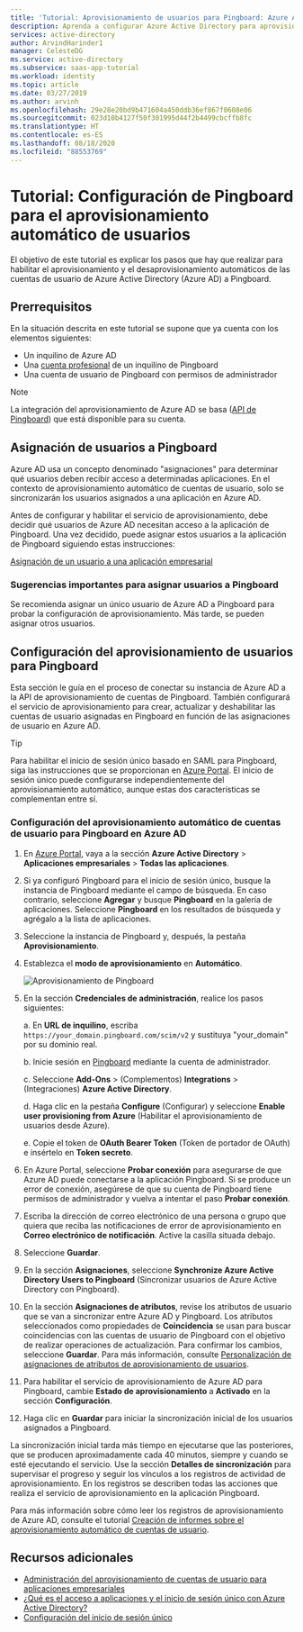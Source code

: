 ```yaml
---
title: 'Tutorial: Aprovisionamiento de usuarios para Pingboard: Azure AD'
description: Aprenda a configurar Azure Active Directory para aprovisionar y desaprovisionar automáticamente las cuentas de usuario para Pingboard.
services: active-directory
author: ArvindHarinder1
manager: CelesteDG
ms.service: active-directory
ms.subservice: saas-app-tutorial
ms.workload: identity
ms.topic: article
ms.date: 03/27/2019
ms.author: arvinh
ms.openlocfilehash: 29e28e20bd9b471604a450ddb36ef867f0608e06
ms.sourcegitcommit: 023d10b4127f50f301995d44f2b4499cbcffb8fc
ms.translationtype: HT
ms.contentlocale: es-ES
ms.lasthandoff: 08/18/2020
ms.locfileid: "88553769"
---
```

# <a name="tutorial-configure-pingboard-for-automatic-user-provisioning"></a>Tutorial: Configuración de Pingboard para el aprovisionamiento automático de usuarios

El objetivo de este tutorial es explicar los pasos que hay que realizar para habilitar el aprovisionamiento y el desaprovisionamiento automáticos de las cuentas de usuario de Azure Active Directory (Azure AD) a Pingboard.

## <a name="prerequisites"></a>Prerrequisitos

En la situación descrita en este tutorial se supone que ya cuenta con los elementos siguientes:

* Un inquilino de Azure AD
* Una [cuenta profesional](https://pingboard.com/pricing) de un inquilino de Pingboard
* Una cuenta de usuario de Pingboard con permisos de administrador

> [!NOTE]
> La integración del aprovisionamiento de Azure AD se basa ([API de Pingboard](https://pingboard.docs.apiary.io/#)) que está disponible para su cuenta.

## <a name="assign-users-to-pingboard"></a>Asignación de usuarios a Pingboard

Azure AD usa un concepto denominado "asignaciones" para determinar qué usuarios deben recibir acceso a determinadas aplicaciones. En el contexto de aprovisionamiento automático de cuentas de usuario, solo se sincronizarán los usuarios asignados a una aplicación en Azure AD. 

Antes de configurar y habilitar el servicio de aprovisionamiento, debe decidir qué usuarios de Azure AD necesitan acceso a la aplicación de Pingboard. Una vez decidido, puede asignar estos usuarios a la aplicación de Pingboard siguiendo estas instrucciones:

[Asignación de un usuario a una aplicación empresarial](../manage-apps/assign-user-or-group-access-portal.md)

### <a name="important-tips-for-assigning-users-to-pingboard"></a>Sugerencias importantes para asignar usuarios a Pingboard

Se recomienda asignar un único usuario de Azure AD a Pingboard para probar la configuración de aprovisionamiento. Más tarde, se pueden asignar otros usuarios.

## <a name="configure-user-provisioning-to-pingboard"></a>Configuración del aprovisionamiento de usuarios para Pingboard 

Esta sección le guía en el proceso de conectar su instancia de Azure AD a la API de aprovisionamiento de cuentas de Pingboard. También configurará el servicio de aprovisionamiento para crear, actualizar y deshabilitar las cuentas de usuario asignadas en Pingboard en función de las asignaciones de usuario en Azure AD.

> [!TIP]
> Para habilitar el inicio de sesión único basado en SAML para Pingboard, siga las instrucciones que se proporcionan en [Azure Portal](https://portal.azure.com). El inicio de sesión único puede configurarse independientemente del aprovisionamiento automático, aunque estas dos características se complementan entre sí.

### <a name="to-configure-automatic-user-account-provisioning-to-pingboard-in-azure-ad"></a>Configuración del aprovisionamiento automático de cuentas de usuario para Pingboard en Azure AD

1. En [Azure Portal](https://portal.azure.com), vaya a la sección **Azure Active Directory**  > **Aplicaciones empresariales** > **Todas las aplicaciones**.

1. Si ya configuró Pingboard para el inicio de sesión único, busque la instancia de Pingboard mediante el campo de búsqueda. En caso contrario, seleccione **Agregar** y busque **Pingboard** en la galería de aplicaciones. Seleccione **Pingboard** en los resultados de búsqueda y agrégalo a la lista de aplicaciones.

1. Seleccione la instancia de Pingboard y, después, la pestaña **Aprovisionamiento**.

1. Establezca el **modo de aprovisionamiento** en **Automático**.

    ![Aprovisionamiento de Pingboard](./media/pingboard-provisioning-tutorial/pingboardazureprovisioning.png)

1. En la sección **Credenciales de administración**, realice los pasos siguientes:

    a. En **URL de inquilino**, escriba `https://your_domain.pingboard.com/scim/v2` y sustituya "your_domain" por su dominio real.

    b. Inicie sesión en [Pingboard](https://pingboard.com/) mediante la cuenta de administrador.

    c. Seleccione **Add-Ons** >  (Complementos) **Integrations** >  (Integraciones) **Azure Active Directory**.

    d. Haga clic en la pestaña **Configure** (Configurar) y seleccione **Enable user provisioning from Azure** (Habilitar el aprovisionamiento de usuarios desde Azure).

    e. Copie el token de **OAuth Bearer Token** (Token de portador de OAuth) e insértelo en **Token secreto**.

1. En Azure Portal, seleccione **Probar conexión** para asegurarse de que Azure AD puede conectarse a la aplicación Pingboard. Si se produce un error de conexión, asegúrese de que su cuenta de Pingboard tiene permisos de administrador y vuelva a intentar el paso **Probar conexión**.

1. Escriba la dirección de correo electrónico de una persona o grupo que quiera que reciba las notificaciones de error de aprovisionamiento en **Correo electrónico de notificación**. Active la casilla situada debajo.

1. Seleccione **Guardar**.

1. En la sección **Asignaciones**, seleccione **Synchronize Azure Active Directory Users to Pingboard** (Sincronizar usuarios de Azure Active Directory con Pingboard).

1. En la sección **Asignaciones de atributos**, revise los atributos de usuario que se van a sincronizar entre Azure AD y Pingboard. Los atributos seleccionados como propiedades de **Coincidencia** se usan para buscar coincidencias con las cuentas de usuario de Pingboard con el objetivo de realizar operaciones de actualización. Para confirmar los cambios, seleccione **Guardar**. Para más información, consulte [Personalización de asignaciones de atributos de aprovisionamiento de usuarios](../app-provisioning/customize-application-attributes.md).

1. Para habilitar el servicio de aprovisionamiento de Azure AD para Pingboard, cambie **Estado de aprovisionamiento** a **Activado** en la sección **Configuración**.

1. Haga clic en **Guardar** para iniciar la sincronización inicial de los usuarios asignados a Pingboard.

La sincronización inicial tarda más tiempo en ejecutarse que las posteriores, que se producen aproximadamente cada 40 minutos, siempre y cuando se esté ejecutando el servicio. Use la sección **Detalles de sincronización** para supervisar el progreso y seguir los vínculos a los registros de actividad de aprovisionamiento. En los registros se describen todas las acciones que realiza el servicio de aprovisionamiento en la aplicación Pingboard.

Para más información sobre cómo leer los registros de aprovisionamiento de Azure AD, consulte el tutorial [Creación de informes sobre el aprovisionamiento automático de cuentas de usuario](../app-provisioning/check-status-user-account-provisioning.md).

## <a name="additional-resources"></a>Recursos adicionales

* [Administración del aprovisionamiento de cuentas de usuario para aplicaciones empresariales](../app-provisioning/configure-automatic-user-provisioning-portal.md)
* [¿Qué es el acceso a aplicaciones y el inicio de sesión único con Azure Active Directory?](../manage-apps/what-is-single-sign-on.md)
* [Configuración del inicio de sesión único](pingboard-tutorial.md)
